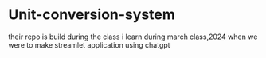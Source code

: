 # Unit-conversion-system
their repo is build during the class i learn during march class,2024 when we were to make streamlet application using chatgpt
